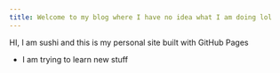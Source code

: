 ```yaml
---
title: Welcome to my blog where I have no idea what I am doing lol
---
```


HI, I am sushi and this is my personal site built with GitHub Pages
- I am trying to learn new stuff
